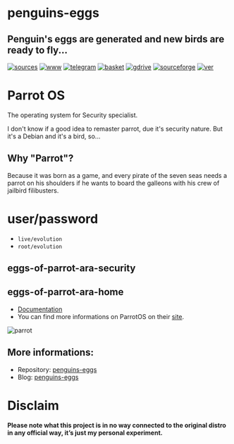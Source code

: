 penguins-eggs
=============

## Penguin&#39;s eggs are generated and new birds are ready to fly...
[![sources](https://img.shields.io/badge/github-sources-cyan)](https://github.com/pieroproietti/penguins-eggs)
[![www](https://img.shields.io/badge/www-blog-cyan)](https://penguins-eggs.net)
[![telegram](https://img.shields.io/badge/telegram-group-cyan)](https://t.me/penguins_eggs)
[![basket](https://img.shields.io/badge/basket-naked-blue)](https://penguins-eggs/basket/)
[![gdrive](https://img.shields.io/badge/gdrive-all-blue)](https://drive.google.com/drive/folders/19fwjvsZiW0Dspu2Iq-fQN0J-PDbKBlYY)
[![sourceforge](https://img.shields.io/badge/sourceforge-all-blue)](https://sourceforge.net/projects/penguins-eggs/files/)
[![ver](https://img.shields.io/npm/v/penguins-eggs.svg)](https://npmjs.org/package/penguins-eggs)

# Parrot OS

The operating system for Security specialist.

I don't know if a good idea to remaster parrot, due it's security nature. But it's a Debian and it's a bird, so...

## Why "Parrot"?
Because it was born as a game, and every pirate of the seven seas needs a parrot on his shoulders if he wants to board the galleons with his crew of jailbird filibusters.


# user/password
* ```live/evolution```
* ```root/evolution```

## eggs-of-parrot-ara-security
## eggs-of-parrot-ara-home

* [Documentation](https://www.parrotsec.org/docs/)
* You can find more informations on ParrotOS on their [site](https://www.parrotsec.org).

![parrot](https://www.parrotsec.org/_next/static/media/anonsurf.868f43f7.png)

## More informations:

* Repository: [penguins-eggs](https://github.com/pieroproietti/penguins-eggs)
* Blog: [penguins-eggs](https://penguins-eggs.net)

# Disclaim
__Please note what this project is in no way connected to the original distro in any official way, it’s just my personal experiment.__

